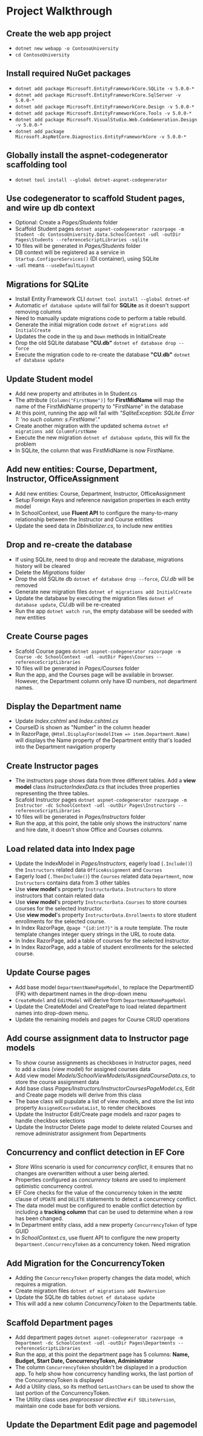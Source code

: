# Project Walkthrough

## Create the web app project

- `dotnet new webapp -o ContosoUniversity`
- `cd ContosoUniversity`

## Install required NuGet packages

- `dotnet add package Microsoft.EntityFrameworkCore.SQLite -v 5.0.0-*`
- `dotnet add package Microsoft.EntityFrameworkCore.SqlServer -v 5.0.0-*`
- `dotnet add package Microsoft.EntityFrameworkCore.Design -v 5.0.0-*`
- `dotnet add package Microsoft.EntityFrameworkCore.Tools -v 5.0.0-*`
- `dotnet add package Microsoft.VisualStudio.Web.CodeGeneration.Design -v 5.0.0-*`
- `dotnet add package Microsoft.AspNetCore.Diagnostics.EntityFrameworkCore -v 5.0.0-*`

## Globally install the aspnet-codegenerator scaffolding tool

- `dotnet tool install --global dotnet-aspnet-codegenerator`

## Use codegenerator to scaffold Student pages, and wire up db context

- Optional: Create a _Pages/Students_ folder
- Scaffold Student pages `dotnet aspnet-codegenerator razorpage -m Student -dc ContosoUniversity.Data.SchoolContext -udl -outDir Pages\Students --referenceScriptLibraries -sqlite`
- 10 files will be generated in _Pages/Students_ folder
- DB context will be registered as a service in `Startup.ConfigureServices()` (DI container), using SQLite
- `-udl` means `--​useDefaultLayout`

## Migrations for SQLite

- Install Entity Framework CLI `dotnet tool install --global dotnet-ef`
- Automatic `ef database update` will fail for **SQLite** as it doesn't support removing columns
- Need to manually update migrations code to perform a table rebuild.
- Generate the initial migration code `dotnet ef migrations add InitialCreate`
- Updates the code in the `Up` and `Down` methods in InitialCreate
- Drop the old SQLite database **"CU.db"** `dotnet ef database drop --force`
- Execute the migration code to re-create the database **"CU.db"** `dotnet ef database update`

## Update Student model

- Add new property and attributes in In Student.cs
- The attribute `[Column("FirstName")]` for **FirstMidName** will map the name of the FirstMidName property to "FirstName" in the database
- At this point, running the app will fail with _"SqliteException: SQLite Error 1: 'no such column: s.FirstName'."_
- Create another migration with the updated schema `dotnet ef migrations add ColumnFirstName`
- Execute the new migration `dotnet ef database update`, this will fix the problem
- In SQLite, the column that was FirstMidName is now FirstName.

## Add new entities: Course, Department, Instructor, OfficeAssignment

- Add new entities: Course, Department, Instructor, OfficeAssignment
- Setup Foreign Keys and reference navigation properties in each entity model
- In SchoolContext, use **Fluent API** to configure the many-to-many relationship between the Instructor and Course entities
- Update the seed data in _DbInitializer.cs_, to include new entities

## Drop and re-create the database

- If using SQLite, need to drop and recreate the database, migrations history will be cleared
- Delete the _Migrations_ folder
- Drop the old SQLite db `dotnet ef database drop --force`, _CU.db_ will be removed
- Generate new migration files `dotnet ef migrations add InitialCreate`
- Update the database by executing the migration files `dotnet ef database update`, _CU.db_ will be re-created
- Run the app `dotnet watch run`, the empty database will be seeded with new entities

## Create Course pages

- Scafold Course pages `dotnet aspnet-codegenerator razorpage -m Course -dc SchoolContext -udl -outDir Pages\Courses --referenceScriptLibraries`
- 10 files will be generated in _Pages/Courses_ folder
- Run the app, and the Courses page will be available in browser. However, the Department column only have ID numbers, not department names.

## Display the Department name

- Update _Index.cshtml_ and _Index.cshtml.cs_
- CourseID is shown as "Number" in the column header
- In RazorPage, `@Html.DisplayFor(modelItem => item.Department.Name)` will displays the Name property of the Department entity that's loaded into the Department navigation property

## Create Instructor pages

- The instructors page shows data from three different tables. Add a **view model** class _InstructorIndexData.cs_ that includes three properties representing the three tables.
- Scafold Instructor pages `dotnet aspnet-codegenerator razorpage -m Instructor -dc SchoolContext -udl -outDir Pages\Instructors --referenceScriptLibraries`
- 10 files will be generated in _Pages/Instructors_ folder
- Run the app, at this point, the table only shows the instructors' name and hire date, it doesn't show Office and Courses columns.

## Load related data into Index page

- Update the IndexModel in _Pages/Instructors_, eagerly load (`.Include()`) the `Instructors` related data `OfficeAssignment` and `Courses`
- Eagerly load (`.ThenInclude()`) the `Courses` related data `Department`, now `Instructors` contains data from 3 other tables
- Use **view model**'s property `InstructorData.Instructors` to store instructors that contain related data
- Use **view model**'s property `InstructorData.Courses` to store courses courses for the selected Instructor.
- Use **view model**'s property `InstructorData.Enrollments` to store student enrollments for the selected course.
- In Index RazorPage, `@page "{id:int?}"` is a route template. The route template changes integer query strings in the URL to route data.
- In Index RazorPage, add a table of courses for the selected Instructor.
- In Index RazorPage, add a table of student enrollments for the selected course.

## Update Course pages

- Add base model `DepartmentNamePageModel`, to replace the DepartmentID (FK) with department names in the drop-down menu
- `CreateModel` and `EditModel` will derive from `DepartmentNamePageModel`
- Update the CreateModel and CreatePage to load related department names into drop-down menu.
- Update the remaining models and pages for Course CRUD operations

## Add course assignment data to Instructor page models

- To show course assignments as checkboxes in Instructor pages, need to add a class (view model) for assigned courses data
- Add view model _Models/SchoolViewModels/AssignedCourseData.cs_, to store the course assignment data
- Add base class _Pages/Instructors/InstructorCoursesPageModel.cs_, Edit and Create page models will derive from this class
- The base class will pupulate a list of view models, and store the list into property `AssignedCourseDataList`, to render checkboxes
- Update the Instructor Edit/Create page models and razor pages to handle checkbox selections
- Update the Instructor Delete page model to delete related Courses and remove administrator assignment from Departments

## Concurrency and conflict detection in EF Core

- _Store Wins_ scenario is used for _concurrency conflict_, it ensures that no changes are overwritten without a user being alerted.
- Properties configured as _concurrency tokens_ are used to implement optimistic concurrency control.
- EF Core checks for the value of the concurrency token in the `WHERE` clause of `UPDATE` and `DELETE` statements to detect a concurrency conflict.
- The data model must be configured to enable conflict detection by including a **tracking column** that can be used to determine when a row has been changed.
- In Department entity class, add a new property `ConcurrencyToken` of type GUID
- In _SchoolContext.cs_, use fluent API to configure the new property `Department.ConcurrencyToken` as a concurrency token. Need migration

## Add Migration for the ConcurrencyToken

- Adding the `ConcurrencyToken` property changes the data model, which requires a migration.
- Create migration files `dotnet ef migrations add RowVersion`
- Update the SQLite db tables `dotnet ef database update`
- This will add a new column _ConcurrencyToken_ to the Departments table.

## Scaffold Department pages

- Add department pages `dotnet aspnet-codegenerator razorpage -m Department -dc SchoolContext -udl -outDir Pages\Departments --referenceScriptLibraries`
- Run the app, at this point the department page has 5 columns: **Name, Budget, Start Date, ConcurrencyToken, Administrator**
- The column `ConcurrencyToken` shouldn't be displayed in a production app. To help show how concurrency handling works, the last portion of the ConcurrencyToken is displayed
- Add a Utility class, so its method `GetLastChars` can be used to show the last portion of the ConcurrencyToken.
- The Utility class uses _preprocessor directive_ `#if SQLiteVersion`, maintain one code base for both versions.

## Update the Department Edit page and pagemodel
